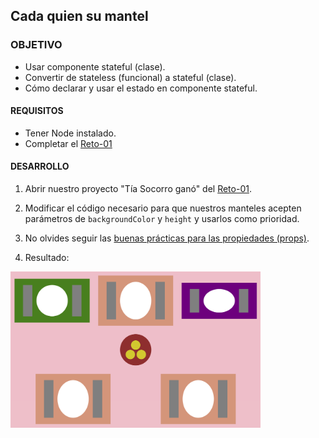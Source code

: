 ## Cada quien su mantel

### OBJETIVO
- Usar componente stateful (clase).
- Convertir de stateless (funcional) a stateful (clase).
- Cómo declarar y usar el estado en componente stateful.

#### REQUISITOS 
- Tener Node instalado.
- Completar el [Reto-01](../Reto-01)

#### DESARROLLO

1. Abrir nuestro proyecto "Tía Socorro ganó" del [Reto-01](../Reto-01).

2. Modificar el código necesario para que nuestros manteles acepten parámetros de `backgroundColor` y `height` y usarlos como prioridad.

3. No olvides seguir las [buenas prácticas para las propiedades (props)](../../BuenasPracticas/PropTypes/Readme.md).

4. Resultado:
<img src="./public/resultado.png" width="400">
